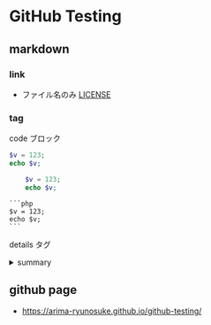 GitHub Testing
====

## markdown

### link

- ファイル名のみ [LICENSE](LICENSE)

### tag

code ブロック

```php
$v = 123;
echo $v;
```

```php
    $v = 123;
    echo $v;
```

    ```php
    $v = 123;
    echo $v;
    ```

details タグ

<details>
<summary>summary</summary>
detail1
detail1

```php
$v = 123;
echo $v;
```

```php
    $v = 123;
    echo $v;
```

    ```php
    $v = 123;
    echo $v;
    ```

</details>

## github page

- https://arima-ryunosuke.github.io/github-testing/
